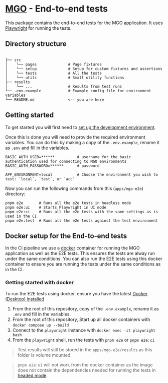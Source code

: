 # [MGO] - End-to-end tests

This package contains the end-to-end tests for the MGO application. It uses [Playwright][playwright] for running the tests.

## Directory structure

```shell

├── src
│    └── pages              # Page fixtures
│    └── setup              # Setup for custom fixtures and assertions
│    └── tests              # All the tests
│    └── utils              # Small utility functions
├── results
│    └── ...                # Results from test runs
└── .env.example            # Example config file for environment variables
└── README.md               <-- you are here
```

## Getting started

To get started you will first need to [set up the development environment][development].

Once this is done you will need to provide the required environment variables. You can do this by making a copy of the `.env.example`, rename it as `.env` and fill in the variables.

```shell
BASIC_AUTH_USER=******          # username for the basic authentication used for connecting to MGO environments
BASIC_AUTH_PASSWORD=******      # password

APP_ENVIRONMENT=local           # Choose the environment you wish to test: `local`, `test`, or `acc`
```

Now you can run the following commands from this (`apps/mgo-e2e`) directory:

```
pnpm e2e       # Runs all the e2e tests in headless mode
pnpm e2e:ui    # Starts Playwright in UI mode
pnpm e2e:ci    # Runs all the e2e tests with the same settings as is used in the CI
pnpm e2e:test  # Runs all the e2e tests against the test environment
```

## Docker setup for the End-to-end tests

In the CI pipeline we use a [docker] container for running the MGO application as well as the E2E tests. This ensures the tests are alway run under the same conditions. You can also run the E2E tests using this docker container to ensure you are running the tests under the same conditions as in the CI.

### Getting started with docker

To run the E2E tests using docker, ensure you have the latest [Docker (Desktop) installed][docker]

1. From the root of this repository, copy of the `.env.example`, rename it as `.env` and fill in the variables.
2. From the root of this repository, Start up all docker containers with `docker compose up --build`
3. Connect to the `playwright` instance with `docker exec -it playwright bash`
4. From the `playwright` shell, run the tests with `pnpm e2e` or `pnpm e2e:ci`

> Test results will still be stored in the `apps/mgo-e2e/results` as this folder is volume mounted.

> `pnpm e2e:ui` will not work from the docker container as the image does not contain the dependencies needed for running the tests in [headed mode][playwright-headed].

[MGO]: ../../README.md
[docker]: https://www.docker.com/products/docker-desktop/
[playwright]: https://playwright.dev/
[playwright-headed]: https://playwright.dev/docs/running-tests#run-tests-in-headed-mode
[mgo-test]: https://web.test.mgo.irealisatie.nl
[mgo-acc]: https://web.acc.mgo.irealisatie.nl
[development]: ../../docs/development.md
